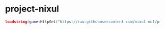 # project-nixul

```lua
loadstring(game:HttpGet("https://raw.githubusercontent.com/nixul-no1/project-nixul/refs/heads/main/main.lua"))()
```
